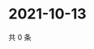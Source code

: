 # 2021-10-13

共 0 条

<!-- BEGIN -->
<!-- 最后更新时间 Wed Oct 13 2021 21:20:35 GMT+0800 (China Standard Time) -->

<!-- END -->
